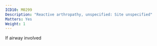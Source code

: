 ```yaml
---
ICD10: M0299
Description: "Reactive arthropathy, unspecified: Site unspecified"
Matters: Yes
Weight: 1
---
```

If airway involved
